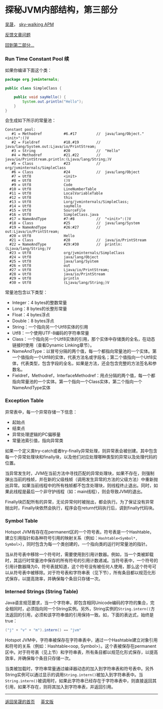 # 探秘JVM内部结构，第三部分

[吴晟](https://github.com/wu-sheng)，
[sky-walking APM](https://github.com/wu-sheng/sky-walking)

[反馈文章问题](https://github.com/wu-sheng/me/issues)

[回到第二部分...](JVMInternals-p2.md)

### Run Time Constant Pool 续
如果你编译下面这个类：
```java
package org.jvminternals;

public class SimpleClass {

    public void sayHello() {
        System.out.println("Hello");
    }
}
```

会生成如下所示的常量池：
```
Constant pool:
   #1 = Methodref          #6.#17         //  java/lang/Object."<init>":()V
   #2 = Fieldref           #18.#19        //  java/lang/System.out:Ljava/io/PrintStream;
   #3 = String             #20            //  "Hello"
   #4 = Methodref          #21.#22        //  java/io/PrintStream.println:(Ljava/lang/String;)V
   #5 = Class              #23            //  org/jvminternals/SimpleClass
   #6 = Class              #24            //  java/lang/Object
   #7 = Utf8               <init>
   #8 = Utf8               ()V
   #9 = Utf8               Code
  #10 = Utf8               LineNumberTable
  #11 = Utf8               LocalVariableTable
  #12 = Utf8               this
  #13 = Utf8               Lorg/jvminternals/SimpleClass;
  #14 = Utf8               sayHello
  #15 = Utf8               SourceFile
  #16 = Utf8               SimpleClass.java
  #17 = NameAndType        #7:#8          //  "<init>":()V
  #18 = Class              #25            //  java/lang/System
  #19 = NameAndType        #26:#27        //  out:Ljava/io/PrintStream;
  #20 = Utf8               Hello
  #21 = Class              #28            //  java/io/PrintStream
  #22 = NameAndType        #29:#30        //  println:(Ljava/lang/String;)V
  #23 = Utf8               org/jvminternals/SimpleClass
  #24 = Utf8               java/lang/Object
  #25 = Utf8               java/lang/System
  #26 = Utf8               out
  #27 = Utf8               Ljava/io/PrintStream;
  #28 = Utf8               java/io/PrintStream
  #29 = Utf8               println
  #30 = Utf8               (Ljava/lang/String;)V
```

常量池包含以下类型：
- Integer：4 bytes的整数常量
- Long：8 bytes的长整形常量
- Float：4 bytes浮点
- Double：8 bytes浮点
- String：一个指向另一个Utf8实体的引用
- Utf8：一个使用UTF-8编码的字符串常量
- Class：一个指向另一个Utf8实体的引用，那个实体中存储类的全名，在动态链接时使用（查看Dynamic Linking章节）。
- NameAndType：以冒号分隔的两个值，每一个都指向常量池的一个实体。第一个值指向一个Utf8的实体，代表方法名或字段名；第二个值指向一个Utf8实体，代表类型，包含字段的全名，如果是方法，还会包含完整的方法签名和参数名。
- Fieldref，Methodref，InterfaceMethodref：用点分隔的两个值，每一个都指向常量池的一个实体。第一个指向一个Class实体，第二个指向一个NameAndType实体

### Exception Table
异常表中，每一个异常存储一下信息：
- 起始点
- 结束点
- 异常处理逻辑的PC偏移量
- 常量池索引值，指向异常类

如果一个定义类try-catch或者try-finally异常处理，则异常表会被创建。其中包含每一个异常处理块和finally块，以及他们对应处理哪种类型的异常以及处理代码的位置。

当异常发生时，JVM在当前方法中寻找匹配的异常处理块，如果不存在，则强制弹出当前的栈帧，并在新的父级栈帧（调用发生异常的方法的父级方法）中重新抛出异常。如果当前线程中的所有栈帧都不包含处理块，则线程终止退出。同时，如果此线程是最后一个非守护线程（如：main线程），则会导致JVM的退出。

Finally块匹配所有的异常，无论异常何时被抛出，都会执行。为了保证没有异常抛出时，Finally块依然会执行，程序会在return代码执行后，调到finally代码块。

### Symbol Table
Hotspot JVM有存在在permanent区的一个符号表。符号表是一个Hashtable，建立引用指针和各种符号引用的映射关系（例如：`Hashtable<Symbol*, Symbol>`），同时包含为每一个类创建的，一个指向类的运行时常量池的指针。

当从符号表中移除一个符号时，需要使用到引用计数器。例如，当一个类被卸载时，其运行时常量池中保存的所有符号的引用计数递减。当符号表中，一个符号的引用计数器降为0，符号表就知道，这个符号没有被任何人使用，那么这个符号可以从符号表中被移除。对于符号表和字符串表（见下节），所有条目都以规范化形式保存，以提高效率，并确保每个条目只存储一次。

### Interned Strings (String Table)
Java语言规范要求，当一个字符串，即包含相同Unicode编码的字符的集合，完全相同时，必须指向同一个String实例。另外，String实例的`String.intern()`方法返回的引用，必须和该字符串值的引用保持一致。如，下面的表达式，始终是true：
```java
("j" + "v" + "m").intern() == "jvm"
```

Hotspot JVM中，字符串被保存在字符串表中，通过一个Hashtable建立对象引用和符号的关系（例如：Hashtable<oop, Symbol>）。这个表被保存在permanent区中。对于符号表（见上节）和字符串表，所有条目都以规范化形式保存，以提高效率，并确保每个条目只存储一次。

当类被加载时，字符串常量通过编译器动态的加入到字符串表和符号表中。另外String实例可以通过显示的调用`String.intern()`被加入到字符串表中。当`String.intern()`被调用时，如果此字符串已经存在于字符串表中，则直接返回其引用，如果不存在，则将其加入到字符串表，并返回引用。

___
[返回吴晟的首页](https://wu-sheng.github.io/me/)&nbsp;&nbsp;&nbsp;&nbsp;&nbsp;[英文版](http://blog.jamesdbloom.com/JVMInternals.html)
